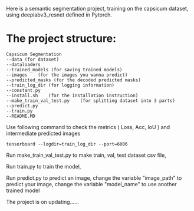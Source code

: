Here is a semantic segmentation project, 
training on the capsicum dataset,
using deeplabv3_resnet defined in Pytorch.

# The project structure:

    Capsicum Segmentation
    --data (for dataset)
    --dataloaders
    --trained_models (for saving trained models)
    --images    (for the images you wanna predict)
    --predicted_masks (for the decoded predicted masks)
    --train_log_dir (for logging information)
    --constant.py
    --install.sh    (for the installation instruction)
    --make_train_val_test.py    (for splitting dataset into 3 parts)
    --predict.py    
    --train.py
    --README.MD
    
Use following command to check the metrics ( Loss, Acc, IoU ) and intermediate predicted images
    
    tensorboard --logdir=train_log_dir --port=6006

Run make_train_val_test.py to make train, val, test dataset csv file, 

Run train.py to train the model, 

Run predict.py to predict an image, 
    change the variable "image_path" to predict your image, 
    change the variable "model_name" to use another trained model

The project is on updating......
